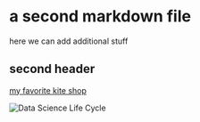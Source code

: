 # a second markdown file

here we can add additional stuff

## second header

[my favorite kite shop](www.kitetiki.com)

![Data Science Life Cycle](https://github.com/torben90/test/blob/master/data_science_lifecycle.png)
